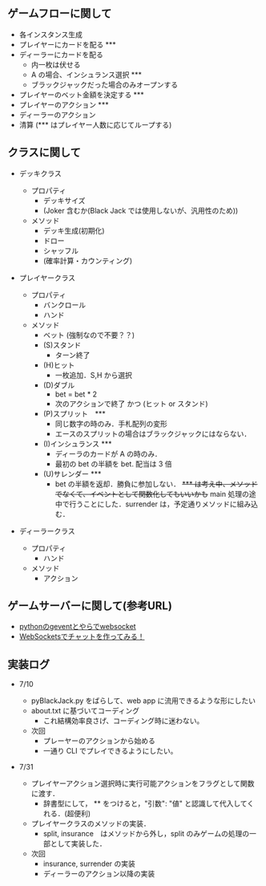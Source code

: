 ## ゲームフローに関して
- 各インスタンス生成
- プレイヤーにカードを配る ***
- ディーラーにカードを配る
    - 内一枚は伏せる
    - A の場合、インシュランス選択 ***
    - ブラックジャックだった場合のみオープンする
- プレイヤーのベット金額を決定する ***
- プレイヤーのアクション ***
- ディーラーのアクション
- 清算
(*** はプレイヤー人数に応じてループする)

## クラスに関して
- デッキクラス
    - プロパティ
        - デッキサイズ
        - (Joker 含むか(Black Jack では使用しないが、汎用性のため))
    - メソッド
        - デッキ生成(初期化)
        - ドロー
        - シャッフル
        - (確率計算・カウンティング)

- プレイヤークラス
    - プロパティ
        - バンクロール
        - ハンド
    - メソッド
        - ベット (強制なので不要？？)
        - (S)スタンド
            - ターン終了
        - (H)ヒット
            - 一枚追加．S,H から選択
        - (D)ダブル
            - bet = bet * 2
            - 次のアクションで終了 かつ (ヒット or スタンド)
        - (P)スプリット　***
            - 同じ数字の時のみ．手札配列の変形
            - エースのスプリットの場合はブラックジャックにはならない．
        - (I)インシュランス ***
            - ディーラのカードが A の時のみ．
            - 最初の bet の半額を bet. 配当は 3 倍
        - (U)サレンダー ***
            - bet の半額を返却．勝負に参加しない．
        ~~*** は考え中、メソッドでなくて、イベントとして関数化してもいいかも~~
        main 処理の途中で行うことにした．surrender は，予定通りメソッドに組み込む．

- ディーラークラス
    - プロパティ
        - ハンド
    - メソッド
        - アクション
        
## ゲームサーバーに関して(参考URL)
- [pythonのgeventとやらでwebsocket](https://blanktar.jp/blog/2014/05/python-gevent-websocket)
- [WebSocketsでチャットを作ってみる！](http://python.matrix.jp/pages/web/chat_sample.html)

## 実装ログ
- 7/10
    - pyBlackJack.py をばらして、web app に流用できるような形にしたい
    - about.txt に基づいてコーディング
        - これ結構効率良さげ、コーディング時に迷わない。
    - 次回
        - プレーヤーのアクションから始める
        - 一通り CLI でプレイできるようにしたい。

- 7/31
    - プレイヤーアクション選択時に実行可能アクションをフラグとして関数に渡す． 
        - 辞書型にして， ** をつけると，"引数": "値" と認識して代入してくれる．(超便利)
    - プレイヤークラスのメソッドの実装．
        - split, insurance　はメソッドから外し，split のみゲームの処理の一部として実装した．
    - 次回
        - insurance, surrender の実装
        - ディーラーのアクション以降の実装